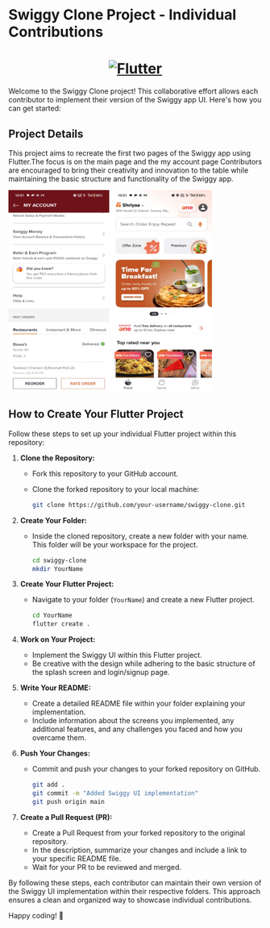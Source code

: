 # Swiggy Clone Project - Individual Contributions
<a href="https://flutter.dev/">
  <h1 align="center">
    <picture>
      <source media="(prefers-color-scheme: dark)" srcset="https://storage.googleapis.com/cms-storage-bucket/6e19fee6b47b36ca613f.png">
      <img alt="Flutter" src="https://storage.googleapis.com/cms-storage-bucket/c823e53b3a1a7b0d36a9.png">
    </picture>
  </h1>
</a>
Welcome to the Swiggy Clone project! This collaborative effort allows each contributor to implement their version of the Swiggy app UI. Here's how you can get started:

## Project Details

This project aims to recreate the first two pages of the Swiggy app using Flutter.The focus is on the main page and the my account page Contributors are encouraged to bring their creativity and innovation to the table while maintaining the basic structure and functionality of the Swiggy app.

<img src="WhatsApp Image 2023-10-31 at 10.02.21_f0c9a64b.jpg" alt="drawing" height="400" width="200"/>
<img src="WhatsApp Image 2023-10-31 at 10.02.22_0fb3d48b.jpg" alt="drawing" height="400" width="200"/>

## How to Create Your Flutter Project

Follow these steps to set up your individual Flutter project within this repository:

1. **Clone the Repository:**
   - Fork this repository to your GitHub account.
   - Clone the forked repository to your local machine:

     ```bash
     git clone https://github.com/your-username/swiggy-clone.git
     ```

2. **Create Your Folder:**
   - Inside the cloned repository, create a new folder with your name. This folder will be your workspace for the project.

     ```bash
     cd swiggy-clone
     mkdir YourName
     ```

3. **Create Your Flutter Project:**
   - Navigate to your folder (`YourName`) and create a new Flutter project.

     ```bash
     cd YourName
     flutter create .
     ```

4. **Work on Your Project:**
   - Implement the Swiggy UI within this Flutter project.
   - Be creative with the design while adhering to the basic structure of the splash screen and login/signup page.

5. **Write Your README:**
   - Create a detailed README file within your folder explaining your implementation.
   - Include information about the screens you implemented, any additional features, and any challenges you faced and how you overcame them.

6. **Push Your Changes:**
   - Commit and push your changes to your forked repository on GitHub.

     ```bash
     git add .
     git commit -m "Added Swiggy UI implementation"
     git push origin main
     ```

7. **Create a Pull Request (PR):**
   - Create a Pull Request from your forked repository to the original repository.
   - In the description, summarize your changes and include a link to your specific README file.
   - Wait for your PR to be reviewed and merged.

By following these steps, each contributor can maintain their own version of the Swiggy UI implementation within their respective folders. This approach ensures a clean and organized way to showcase individual contributions.

Happy coding! 🚀
